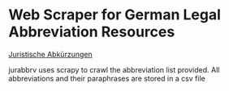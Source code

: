# Web Scraper for German Legal Abbreviation Resources

[Juristische Abkürzungen](http://www.juristische-abkuerzungen.de/)

jurabbrv uses scrapy to crawl the abbreviation list provided.
All abbreviations and their paraphrases are stored in a csv file


